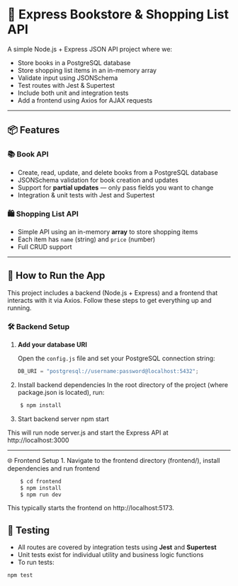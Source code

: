 # 🛒 Express Bookstore & Shopping List API

A simple Node.js + Express JSON API project where we:

- Store books in a PostgreSQL database
- Store shopping list items in an in-memory array
- Validate input using JSONSchema
- Test routes with Jest & Supertest
- Include both unit and integration tests
- Add a frontend using Axios for AJAX requests

---

## 📦 Features

### 📚 Book API
- Create, read, update, and delete books from a PostgreSQL database
- JSONSchema validation for book creation and updates
- Support for **partial updates** — only pass fields you want to change
- Integration & unit tests with Jest and Supertest

### 🛍 Shopping List API
- Simple API using an in-memory **array** to store shopping items
- Each item has `name` (string) and `price` (number)
- Full CRUD support

---

## 🚀 How to Run the App

This project includes a backend (Node.js + Express) and a frontend that interacts with it via Axios. Follow these steps to get everything up and running.

### 🛠 Backend Setup

1. **Add your database URI**

   Open the `config.js` file and set your PostgreSQL connection string:

   ```js
   DB_URI = "postgresql://username:password@localhost:5432";
    ```
2. Install backend dependencies
In the root directory of the project (where package.json is located), run:
```bash
    $ npm install
```

3. Start backend server 
npm start

This will run node server.js and start the Express API at http://localhost:3000

--- 

🌐 Frontend Setup
	1.	Navigate to the frontend directory (frontend/), install dependencies and run frontend
```bash
    $ cd frontend
    $ npm install  
    $ npm run dev
```
This typically starts the frontend on http://localhost:5173.



## 🧪 Testing

- All routes are covered by integration tests using **Jest** and **Supertest**
- Unit tests exist for individual utility and business logic functions
- To run tests:

```bash
npm test
```